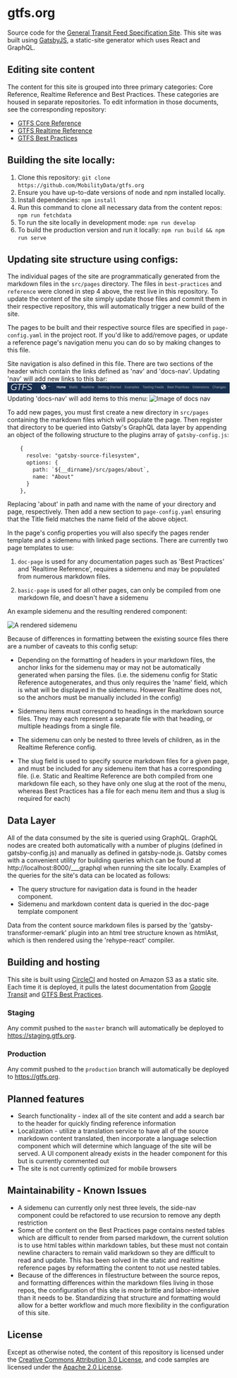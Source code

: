 # gtfs.org
Source code for the [General Transit Feed Specification Site](https://gtfs.org). This site was built using [GatsbyJS](https://github.com/gatsbyjs/gatsby), a static-site generator which uses React and GraphQL.

## Editing site content
The content for this site is grouped into three primary categories: Core Reference, Realtime Reference and Best Practices. These categories are housed in separate repositories. To edit information in those documents, see the corresponding repository:

* [GTFS Core Reference](https://github.com/google/transit/tree/master/gtfs)
* [GTFS Realtime Reference](https://github.com/google/transit/tree/master/gtfs-realtime)
* [GTFS Best Practices](https://github.com/MobilityData/gtfs-best-practices)

## Building the site locally:
1. Clone this repository:
  `git clone https://github.com/MobilityData/gtfs.org`
2. Ensure you have up-to-date versions of node and npm installed locally.
3. Install dependencies:
  `npm install`
4. Run this command to clone all necessary data from the content repos:
  `npm run fetchdata`
5. To run the site locally in development mode:
  `npm run develop`
6. To build the production version and run it locally:
  `npm run build && npm run serve`

## Updating site structure using configs:
The individual pages of the site are programmatically generated from the markdown files in the `src/pages` directory. The files in `best-practices` and `reference` were cloned in step 4 above, the rest live in this repository. To update the content of the site simply update those files and commit them in their respective repository, this will automatically trigger a new build of the site.

The pages to be built and their respective source files are specified in `page-config.yaml` in the project root. If you'd like to add/remove pages, or update a reference page's navigation menu you can do so by making changes to this file.

Site navigation is also defined in this file. There are two sections of the header which contain the links defined as 'nav' and 'docs-nav'. Updating 'nav' will add new links to this bar:
![Image of site nav](./readme-images/nav.png)
Updating 'docs-nav' will add items to this menu: 
![Image of docs nav](./readme-images/docs-nav.png)


To add new pages, you must first create a new directory in `src/pages` containing the markdown files which will populate the page. Then register that directory to be queried into Gatsby's GraphQL data layer by appending an object of the following structure to the plugins array of `gatsby-config.js`:
```
    {
      resolve: "gatsby-source-filesystem",
      options: {
        path: `${__dirname}/src/pages/about`,
        name: "About"
      }
    },
```
 Replacing 'about' in path and name with the name of your directory and page, respectively. Then add a new section to `page-config.yaml` ensuring that the Title field matches the name field of the above object. 

In the page's config properties you will also specify the pages render template and a sidemenu with linked page sections. There are currently two page templates to use:

  1. `doc-page` is used for any documentation pages such as 'Best Practices' and 'Realtime Reference', requires a sidemenu and may be populated from numerous markdown files.

  2. `basic-page` is used for all other pages, can only be compiled from one markdown file, and doesn't have a sidemenu

 An example sidemenu and the resulting rendered component:

![A rendered sidemenu](./readme-images/sidemenu.png)

Because of differences in formatting between the existing source files there are a number of caveats to this config setup:

* Depending on the formatting of headers in your markdown files, the anchor links for the sidemenu may or may not be automatically generated when parsing the files. (i.e. the sidemenu config for Static Reference autogenerates, and thus only requires the 'name' field, which is what will be displayed in the sidemenu. However Realtime does not, so the anchors must be manually included in the config)

* Sidemenu items must correspond to headings in the markdown source files. They may each represent a separate file with that heading, or multiple headings from a single file.

* The sidemenu can only be nested to three levels of children, as in the Realtime Reference config.

* The slug field is used to specify source markdown files for a given page, and must be included for any sidemenu item that has a corresponding file. (i.e. Static and Realtime Reference are both compiled from one markdown file each, so they have only one slug at the root of the menu, whereas Best Practices has a file for each menu item and thus a slug is required for each)

## Data Layer
All of the data consumed by the site is queried using GraphQL. GraphQL nodes are created both automatically with a number of plugins (defined in gatsby-config.js) and manually as defined in gatsby-node.js. Gatsby comes with a convenient utility for building queries which can be found at http://localhost:8000/___graphql when running the site locally. Examples of the queries for the site's data can be located as follows:
* The query structure for navigation data is found in the header component. 
* Sidemenu and markdown content data is queried in the doc-page template component

Data from the content source markdown files is parsed by the 'gatsby-transformer-remark' plugin into an html tree structure known as htmlAst, which is then rendered using the 'rehype-react' compiler.

## Building and hosting
This site is built using [CircleCI](http://circleci.com) and hosted on Amazon S3 as a static site. Each time it is deployed, it pulls the latest documentation from [Google Transit](https://github.com/google/transit) and [GTFS Best Practices](https://github.com/MobilityData/gtfs-best-practices).

### Staging

Any commit pushed to the `master` branch will automatically be deployed to https://staging.gtfs.org. 

### Production 

Any commit pushed to the `production` branch will automatically be deployed to https://gtfs.org. 

## Planned features
* Search functionality - index all of the site content and add a search bar to the header for quickly finding reference information
* Localization - utilize a translation service to have all of the source markdown content translated, then incorporate a language selection component which will determine which language of the site will be served. A UI component already exists in the header component for this but is currently commented out
* The site is not currently optimized for mobile browsers

## Maintainability - Known Issues
* A sidemenu can currently only nest three levels, the side-nav component could be refactored to use recursion to remove any depth restriction
* Some of the content on the Best Practices page contains nested tables which are difficult to render from parsed markdown, the current solution is to use html tables within markdown tables, but these must not contain newline characters to remain valid markdown so they are difficult to read and update. This has been solved in the static and realtime reference pages by reformatting the content to not use nested tables.
* Because of the differences in filestructure between the source repos, and formatting differences within the markdown files living in those repos, the configuration of this site is more brittle and labor-intensive than it needs to be. Standardizing that structure and formatting would allow for a better workflow and much more flexibility in the configuration of this site.

## License

Except as otherwise noted, the content of this repository is licensed under the [Creative Commons Attribution 3.0 License](https://creativecommons.org/licenses/by/3.0/), and code samples are licensed under the [Apache 2.0 License](http://www.apache.org/licenses/LICENSE-2.0).
